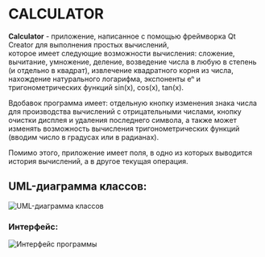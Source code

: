 # CALCULATOR

**Calculator** - приложение, написанное с помощью фреймворка Qt Creator для выполнения простых вычислений,  
которое имеет следующие возможности вычисления: сложение, вычитание, умножение, деление, возведение числа
в любую в степень (и отдельно в квадрат), извлечение квадратного корня из числа, нахождение натурального логарифма,
экспоненты e&#8319; и тригонометрических функций sin(x), cos(x), tan(x).

Вдобавок программа имеет: отдельную кнопку изменения знака числа для производства вычислений с отрицательными числами, 
кнопку очистки дисплея и удаления последнего символа, а также может изменять возможность вычисления 
тригонометрических функций (вводим число в градусах или в радианах).

Помимо этого, приложение имеет поля, в одно из которых выводится история вычислений, а в другое текущая операция.

## UML-диаграмма классов:

![UML-диаграмма классов](https://sun9-66.userapi.com/c855732/v855732907/1b0264/HGv6CO7B-xo.jpg)


### Интерфейс:

![Интерфейс программы](https://sun9-16.userapi.com/c200828/v200828907/19ba8/a6u4zVu-5MU.jpg)

